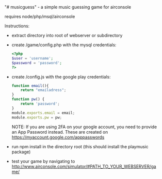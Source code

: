 "# musicguess" - a simple music guessing game for airconsole

requires node/php/msql/airconsole

Instructions:

- extract directory into root of webserver or subdirectory
- create /game/config.php with the mysql credentials:
	```Php
	<?php
	$user = 'username';
	$password = 'password';
	?>
	```
- create /config.js with the google play credentials:
	```Javascript
	function email(){
		return "emailadress";
	}
	function pw() {
		return 'password';
	}
	module.exports.email = email;
	module.exports.pw = pw;
	```
	
	NOTE: If you are using 2FA on your google account, you need to provide an App
	Password instead. These are created on https://myaccount.google.com/apppasswords
	
- run npm install in the directory root (this should install the playmusic package)

- test your game by navigating to http://www.airconsole.com/simulator/#PATH_TO_YOUR_WEBSERVER/game/